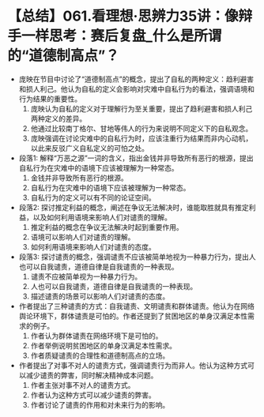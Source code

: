 # 【总结】061.看理想·思辨力35讲：像辩手一样思考：赛后复盘_什么是所谓的“道德制高点”？

-   庞映在节目中讨论了“道德制高点”的概念，提出了自私的两种定义：趋利避害和损人利己。他认为自私的定义会影响对灾难中自私行为的看法，强调语境和行为结果的重要性。
    1.  庞映认为自私的定义对于理解行为至关重要，提出了趋利避害和损人利己两种定义的差异。
    2.  他通过比较南丁格尔、甘地等伟人的行为来说明不同定义下的自私观念。
    3.  庞映强调在讨论灾难中的自私行为时，应该注重行为结果而非内心动机，以此来反驳广义自私定义的可怕之处。
-   段落1: 解释“万恶之源”一词的含义，指出金钱并非导致所有恶行的根源，提出自私行为在灾难中的语境下应该被理解为一种常态。
    1.  金钱并非导致所有恶行的根源。
    2.  自私行为在灾难中的语境下应该被理解为一种常态。
    3.  自私行为的定义可以有不同的论证空间。
-   段落2: 探讨推定利益的概念，阐述在争议无法解决时，谁能取胜就具有推定利益，以及如何利用语境来影响人们对谴责的理解。
    1.  推定利益的概念在争议无法解决时起到重要作用。
    2.  语境可以影响人们对谴责的理解。
    3.  如何利用语境来影响人们对谴责的态度。
-   段落3: 探讨谴责的概念，强调谴责不应该被简单地视为一种暴力行为，提出人也可以自我谴责，道德自律是自我谴责的一种表现。
    1.  谴责不应被简单视为一种暴力行为。
    2.  人也可以自我谴责，道德自律是自我谴责的一种表现。
    3.  描述谴责的场景可以影响人们对谴责的态度。
-   作者提出了三种谴责的方式：自我谴责、文明谴责和群体谴责。他认为在网络舆论环境下，群体谴责是可怕的。作者还提到了贫困地区的单身汉满足本性需求的例子。
    1.  作者认为群体谴责在网络环境下是可怕的。
    2.  作者举例说明贫困地区的单身汉满足本性需求。
    3.  作者质疑谴责的合理性和道德制高点的立场。
-   作者提出了对事不对人的谴责方式，强调谴责行为而非人。他认为这种方式可以减少谴责的弊害，同时解决精神成本问题。
    1.  作者主张对事不对人的谴责方式。
    2.  作者认为这种方式可以减少谴责的弊害。
    3.  作者讨论了谴责的作用和对未来行为的影响。